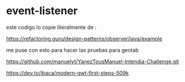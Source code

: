 # event-listener

este codigo lo copie literalmente de :

https://refactoring.guru/design-patterns/observer/java/example


me puse con esto para hacer las pruebas para geotab 


https://github.com/manuelyt/YanezTousManuel-Intendia-Challenge.git


  
 
https://dev.to/ibaca/modern-gwt-first-steps-509k
 


